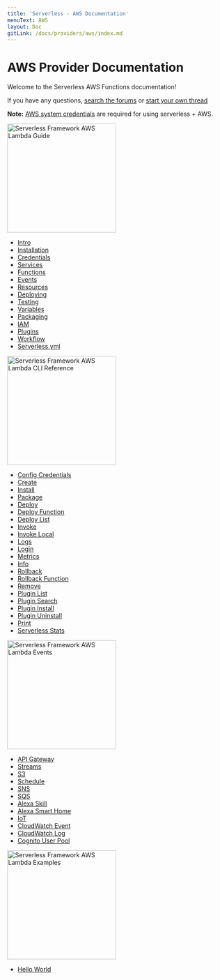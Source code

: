 ```yaml
---
title: 'Serverless - AWS Documentation'
menuText: AWS
layout: Doc
gitLink: /docs/providers/aws/index.md
---
```


# AWS Provider Documentation

Welcome to the Serverless AWS Functions documentation!

If you have any questions, [search the forums](https://forum.serverless.com?utm_source=framework-docs) or [start your own thread](https://forum.serverless.com?utm_source=framework-docs)

**Note:** [AWS system credentials](./guide/credentials) are required for using serverless + AWS.

<div class="docsSections">
  <div class="docsSection">
    <div class="docsSectionHeader">
      <a href="./guide/">
      <img src="https://s3-us-west-2.amazonaws.com/assets.site.serverless.com/images/sls_aws_guide.png" alt="Serverless Framework AWS Lambda Guide" width="250" draggable="false"/>
      </a>
    </div>
    <div class="test">
      <ul>
        <li><a href="./guide/intro">Intro</a></li>
        <li><a href="./guide/installation">Installation</a></li>
        <li><a href="./guide/credentials">Credentials</a></li>
        <li><a href="./guide/services">Services</a></li>
        <li><a href="./guide/functions">Functions</a></li>
        <li><a href="./guide/events">Events</a></li>
        <li><a href="./guide/resources">Resources</a></li>
        <li><a href="./guide/deploying">Deploying</a></li>
        <li><a href="./guide/testing">Testing</a></li>
        <li><a href="./guide/variables">Variables</a></li>
        <li><a href="./guide/packaging">Packaging</a></li>
        <li><a href="./guide/iam">IAM</a></li>
        <li><a href="./guide/plugins">Plugins</a></li>
        <li><a href="./guide/workflow">Workflow</a></li>
        <li><a href="./guide/serverless.yml">Serverless.yml</a></li>
      </ul>
    </div>
  </div>

  <div class="docsSection">
    <div class="docsSectionHeader">
      <a href="./cli-reference/">
      <img src="https://s3-us-west-2.amazonaws.com/assets.site.serverless.com/images/sls_aws_cli.png" alt="Serverless Framework AWS Lambda CLI Reference" width="250" draggable="false"/>
      </a>
    </div>
    <div>
      <ul>
        <li><a href="./cli-reference/config-credentials">Config Credentials</a></li>
        <li><a href="./cli-reference/create">Create</a></li>
        <li><a href="./cli-reference/install">Install</a></li>
        <li><a href="./cli-reference/package">Package</a></li>
        <li><a href="./cli-reference/deploy">Deploy</a></li>
        <li><a href="./cli-reference/deploy-function">Deploy Function</a></li>
        <li><a href="./cli-reference/deploy-list">Deploy List</a></li>
        <li><a href="./cli-reference/invoke">Invoke</a></li>
        <li><a href="./cli-reference/invoke-local">Invoke Local</a></li>
        <li><a href="./cli-reference/logs">Logs</a></li>
        <li><a href="./cli-reference/login">Login</a></li>
        <li><a href="./cli-reference/metrics">Metrics</a></li>
        <li><a href="./cli-reference/info">Info</a></li>
        <li><a href="./cli-reference/rollback">Rollback</a></li>
        <li><a href="./cli-reference/rollback-function">Rollback Function</a></li>
        <li><a href="./cli-reference/remove">Remove</a></li>
        <li><a href="./cli-reference/plugin-list">Plugin List</a></li>
        <li><a href="./cli-reference/plugin-search">Plugin Search</a></li>
        <li><a href="./cli-reference/plugin-install">Plugin Install</a></li>
        <li><a href="./cli-reference/plugin-uninstall">Plugin Uninstall</a></li>
        <li><a href="./cli-reference/print">Print</a></li>
        <li><a href="./cli-reference/slstats">Serverless Stats</a></li>
      </ul>
    </div>
  </div>

  <div class="docsSection">
    <div class="docsSectionHeader">
      <a href="./events/">
      <img src="https://s3-us-west-2.amazonaws.com/assets.site.serverless.com/images/sls_aws_events.png" alt="Serverless Framework AWS Lambda Events"  width="250" draggable="false"/>
      </a>
    </div>
    <div>
      <ul>
        <li><a href="./events/apigateway">API Gateway</a></li>
        <li><a href="./events/streams">Streams</a></li>
        <li><a href="./events/s3">S3</a></li>
        <li><a href="./events/schedule">Schedule</a></li>
        <li><a href="./events/sns">SNS</a></li>
        <li><a href="./events/sqs">SQS</a></li>
        <li><a href="./events/alexa-skill">Alexa Skill</a></li>
        <li><a href="./events/alexa-smart-home">Alexa Smart Home</a></li>
        <li><a href="./events/iot">IoT</a></li>
        <li><a href="./events/cloudwatch-event">CloudWatch Event</a></li>
        <li><a href="./events/cloudwatch-log">CloudWatch Log</a></li>
        <li><a href="./events/cognito-user-pool">Cognito User Pool</a></li>
      </ul>
    </div>
  </div>

  <div class="docsSection">
    <div class="docsSectionHeader">
      <a href="./examples/">
      <img src="https://s3-us-west-2.amazonaws.com/assets.site.serverless.com/images/sls_aws_examples.png" alt="Serverless Framework AWS Lambda Examples" width="250" draggable="false"/>
      </a>
    </div>
    <div>
      <div>
        <ul>
          <li><a href="./examples/hello-world">Hello World</a></li>
        </ul>
      </div>
    </div>
  </div>
</div>
